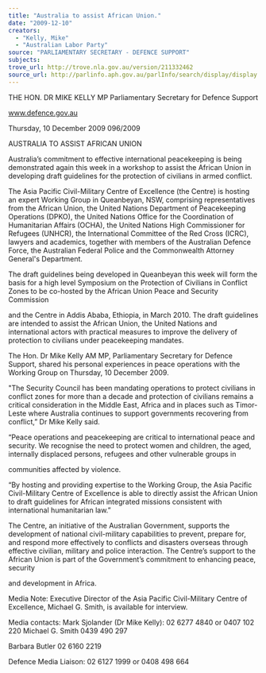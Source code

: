 ```yaml
---
title: "Australia to assist African Union."
date: "2009-12-10"
creators:
  - "Kelly, Mike"
  - "Australian Labor Party"
source: "PARLIAMENTARY SECRETARY - DEFENCE SUPPORT"
subjects:
trove_url: http://trove.nla.gov.au/version/211332462
source_url: http://parlinfo.aph.gov.au/parlInfo/search/display/display.w3p;query=Id%3A%22media/pressrel/MFNV6%22
---
```


 

 

 

 

 

 THE HON. DR MIKE KELLY MP  Parliamentary Secretary for Defence Support 

 www.defence.gov.au 

 

 

 Thursday, 10 December 2009  096/2009

 

 AUSTRALIA TO ASSIST AFRICAN UNION   

 Australia’s commitment to effective international peacekeeping is being  demonstrated again this week in a workshop to assist the African Union in  developing draft guidelines for the protection of civilians in armed conflict.    

 The Asia Pacific Civil-Military Centre of Excellence (the Centre) is hosting an  expert Working Group in Queanbeyan, NSW, comprising representatives from  the African Union, the United Nations Department of Peacekeeping  Operations (DPKO), the United Nations Office for the Coordination of  Humanitarian Affairs (OCHA), the United Nations High Commissioner for  Refugees (UNHCR), the International Committee of the Red Cross (ICRC),  lawyers and academics, together with members of the Australian Defence  Force, the Australian Federal Police and the Commonwealth Attorney  General's Department.   

 The draft guidelines being developed in Queanbeyan this week will form the  basis for a high level Symposium on the Protection of Civilians in Conflict  Zones to be co-hosted by the African Union Peace and Security Commission 

 and the Centre in Addis Ababa, Ethiopia, in March 2010.  The draft guidelines  are intended to assist the African Union, the United Nations and international  actors with practical measures to improve the delivery of protection to civilians  under peacekeeping mandates.  

 

 The Hon. Dr Mike Kelly AM MP, Parliamentary Secretary for Defence Support,  shared his personal experiences in peace operations with the Working Group  on Thursday, 10 December 2009.     

 "The Security Council has been mandating operations to protect civilians in  conflict zones for more than a decade and protection of civilians remains a  critical consideration in the Middle East, Africa and in places such as Timor-Leste where Australia continues to support governments recovering from  conflict,” Dr Mike Kelly said. 

 

 “Peace operations and peacekeeping are critical to international peace and  security.  We recognise the need to protect women and children, the aged,  internally displaced persons, refugees and other vulnerable groups in 

 communities affected by violence.   

 “By hosting and providing expertise to the Working Group, the Asia Pacific  Civil-Military Centre of Excellence is able to directly assist the African Union to  draft guidelines for African integrated missions consistent with international  humanitarian law.”   

 The Centre, an initiative of the Australian Government, supports the  development of national civil-military capabilities to prevent, prepare for, and  respond more effectively to conflicts and disasters overseas through effective  civilian, military and police interaction.  The Centre’s support to the African  Union is part of the Government’s commitment to enhancing peace, security 

 and development in Africa.       

 Media Note:  Executive Director of the Asia Pacific Civil-Military Centre of Excellence,  Michael G. Smith, is available for interview.   

 

 Media contacts:   Mark Sjolander (Dr Mike Kelly): 02 6277 4840 or 0407 102 220  Michael G. Smith   0439 490 297 

 Barbara Butler   02 6160 2219 

 Defence Media Liaison:  02 6127 1999 or 0408 498 664   

